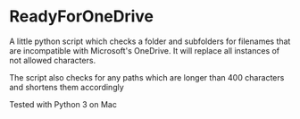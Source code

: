 # ReadyForOneDrive

A little python script which checks a folder and subfolders for filenames that are incompatible with Microsoft's OneDrive. It will replace all instances of not allowed characters.

The script also checks for any paths which are longer than 400 characters and shortens them accordingly

Tested with Python 3 on Mac
